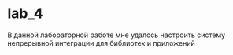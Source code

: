 # lab_4
В данной лабораторной работе мне удалось настроить систему непрерывной интеграции для библиотек и приложений
